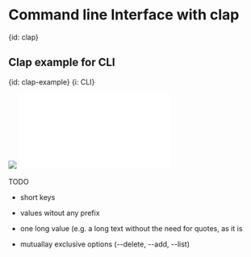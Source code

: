 # Command line Interface with clap
{id: clap}

## Clap example for CLI
{id: clap-example}
{i: CLI}

![](examples/clap-example/Cargo.toml)
![](examples/clap-example/src/main.rs)

TODO

* short keys
* values witout any prefix
* one long value (e.g. a long text without the need for quotes, as it is

* mutuallay exclusive options (--delete, --add, --list)



